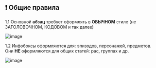 ## ❗ Общие правила
1.1 Основной **абзац** требует оформлять в **ОБЫЧНОМ** стиле (не ЗАГОЛОВОЧНОМ, КОДОВОМ и так далее)

![image](https://github.com/skibidiwiki/wiki/assets/87380272/442d0fb6-8001-4798-b51a-c3adeca84992)

1.2 Инфобоксы оформляются для: эпизодов, персонажей, предметов.
<br>
Они **НЕ** оформляются для общих статей: рас, группах и др.

![image](https://github.com/skibidiwiki/wiki/assets/87380272/ef665bd8-a744-426b-80d9-8749eb076f0f)
